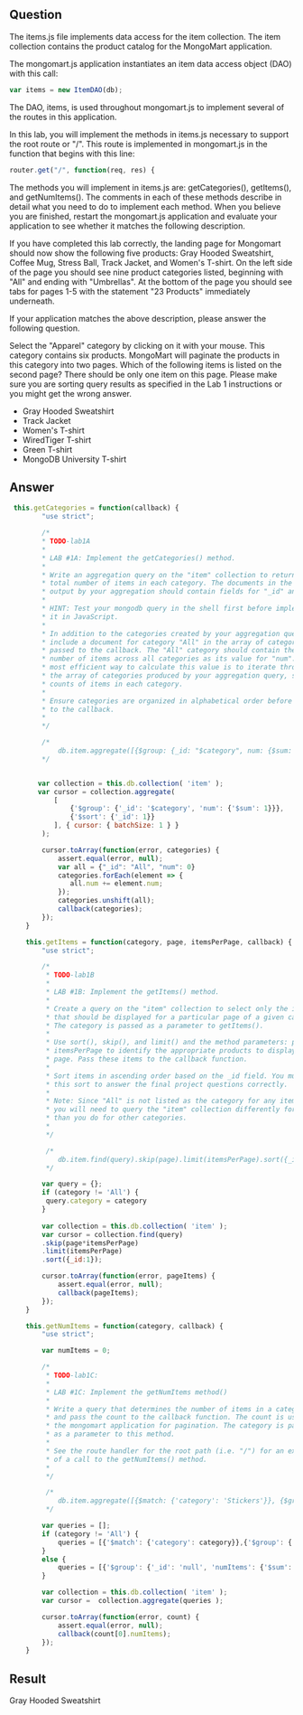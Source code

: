 
## Question

The items.js file implements data access for the item collection. The item collection contains the product catalog for the MongoMart application.

The mongomart.js application instantiates an item data access object (DAO) with this call:

~~~javascript
var items = new ItemDAO(db);
~~~

The DAO, items, is used throughout mongomart.js to implement several of the routes in this application.

In this lab, you will implement the methods in items.js necessary to support the root route or "/". This route is implemented in mongomart.js in the function that begins with this line:

~~~javascript
router.get("/", function(req, res) {
~~~

The methods you will implement in items.js are: getCategories(), getItems(), and getNumItems(). The comments in each of these methods describe in detail what you need to do to implement each method. When you believe you are finished, restart the mongomart.js application and evaluate your application to see whether it matches the following description.

If you have completed this lab correctly, the landing page for Mongomart should now show the following five products: Gray Hooded Sweatshirt, Coffee Mug, Stress Ball, Track Jacket, and Women's T-shirt. On the left side of the page you should see nine product categories listed, beginning with "All" and ending with "Umbrellas". At the bottom of the page you should see tabs for pages 1-5 with the statement "23 Products" immediately underneath.

If your application matches the above description, please answer the following question.

Select the "Apparel" category by clicking on it with your mouse. This category contains six products. MongoMart will paginate the products in this category into two pages. Which of the following items is listed on the second page? There should be only one item on this page. Please make sure you are sorting query results as specified in the Lab 1 instructions or you might get the wrong answer.

- Gray Hooded Sweatshirt
- Track Jacket
- Women's T-shirt
- WiredTiger T-shirt
- Green T-shirt
- MongoDB University T-shirt


## Answer

~~~javascript
 this.getCategories = function(callback) {
        "use strict";

        /*
        * TODO-lab1A
        *
        * LAB #1A: Implement the getCategories() method.
        *
        * Write an aggregation query on the "item" collection to return the
        * total number of items in each category. The documents in the array
        * output by your aggregation should contain fields for "_id" and "num".
        *
        * HINT: Test your mongodb query in the shell first before implementing
        * it in JavaScript.
        *
        * In addition to the categories created by your aggregation query,
        * include a document for category "All" in the array of categories
        * passed to the callback. The "All" category should contain the total
        * number of items across all categories as its value for "num". The
        * most efficient way to calculate this value is to iterate through
        * the array of categories produced by your aggregation query, summing
        * counts of items in each category.
        *
        * Ensure categories are organized in alphabetical order before passing
        * to the callback.
        *
        */

        /*
            db.item.aggregate([{$group: {_id: "$category", num: {$sum: 1}}}])
        */


       var collection = this.db.collection( 'item' );
       var cursor = collection.aggregate(
           [ 
               {'$group': {'_id': '$category', 'num': {'$sum': 1}}},
               {'$sort': {'_id': 1}}
           ], { cursor: { batchSize: 1 } }
        );

        cursor.toArray(function(error, categories) {
            assert.equal(error, null);
            var all = {"_id": "All", "num": 0}
            categories.forEach(element => {
               all.num += element.num;
            });
            categories.unshift(all);
            callback(categories);
        });
    }
~~~

~~~javascript
    this.getItems = function(category, page, itemsPerPage, callback) {
        "use strict";

        /*
         * TODO-lab1B
         *
         * LAB #1B: Implement the getItems() method.
         *
         * Create a query on the "item" collection to select only the items
         * that should be displayed for a particular page of a given category.
         * The category is passed as a parameter to getItems().
         *
         * Use sort(), skip(), and limit() and the method parameters: page and
         * itemsPerPage to identify the appropriate products to display on each
         * page. Pass these items to the callback function.
         *
         * Sort items in ascending order based on the _id field. You must use
         * this sort to answer the final project questions correctly.
         *
         * Note: Since "All" is not listed as the category for any items,
         * you will need to query the "item" collection differently for "All"
         * than you do for other categories.
         *
         */

         /*
            db.item.find(query).skip(page).limit(itemsPerPage).sort({_id:1})
         */

        var query = {};
        if (category != 'All') {
         query.category = category
        }
        
        var collection = this.db.collection( 'item' );
        var cursor = collection.find(query)
        .skip(page*itemsPerPage)
        .limit(itemsPerPage)
        .sort({_id:1});

        cursor.toArray(function(error, pageItems) {
            assert.equal(error, null);
            callback(pageItems);
        });
    }
~~~

~~~javascript
    this.getNumItems = function(category, callback) {
        "use strict";

        var numItems = 0;

        /*
         * TODO-lab1C:
         *
         * LAB #1C: Implement the getNumItems method()
         *
         * Write a query that determines the number of items in a category
         * and pass the count to the callback function. The count is used in
         * the mongomart application for pagination. The category is passed
         * as a parameter to this method.
         *
         * See the route handler for the root path (i.e. "/") for an example
         * of a call to the getNumItems() method.
         *
         */

         /* 
            db.item.aggregate([{$match: {'category': 'Stickers'}}, {$group: {_id: '$category', numItems: {$sum: 1}}}])
         */

        var queries = [];
        if (category != 'All') {
            queries = [{'$match': {'category': category}},{'$group': {'_id': '$category', 'numItems': {'$sum': 1}}}];
        }
        else {
            queries = [{'$group': {'_id': 'null', 'numItems': {'$sum': 1}}} ];
        }

        var collection = this.db.collection( 'item' );
        var cursor =  collection.aggregate(queries );

        cursor.toArray(function(error, count) {
            assert.equal(error, null);
            callback(count[0].numItems);
        });
    }
~~~

## Result

Gray Hooded Sweatshirt




